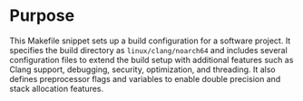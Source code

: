 # Purpose
This Makefile snippet sets up a build configuration for a software project. It specifies the build directory as `linux/clang/noarch64` and includes several configuration files to extend the build setup with additional features such as Clang support, debugging, security, optimization, and threading. It also defines preprocessor flags and variables to enable double precision and stack allocation features.
